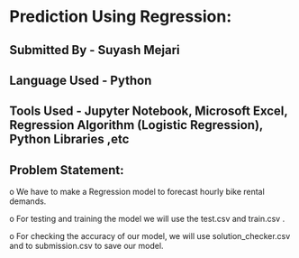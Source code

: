 # **Prediction Using Regression:** #

## **Submitted By**  - Suyash Mejari ##

## **Language Used** - Python ##

## **Tools Used** - Jupyter Notebook, Microsoft Excel, Regression Algorithm (Logistic Regression), Python Libraries ,etc ##

## **Problem Statement**: ## 

o We have to make a Regression model to forecast hourly bike rental demands. 
  
o For testing and training the model we will use the test.csv and train.csv .

o For checking the accuracy of our model, we will use solution_checker.csv and to submission.csv to save our model.
                       
